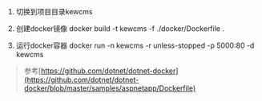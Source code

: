 1. 切换到项目目录kewcms

2. 创建docker镜像 docker build -t kewcms -f ./docker/Dockerfile .      

3. 运行docker容器 docker run -n kewcms -r unless-stopped -p 5000:80 -d kewcms

>参考[https://github.com/dotnet/dotnet-docker](https://github.com/dotnet/dotnet-docker/blob/master/samples/aspnetapp/Dockerfile)

